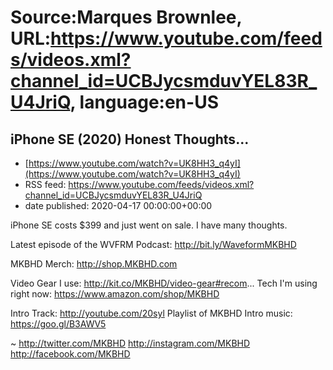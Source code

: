 # Source:Marques Brownlee, URL:https://www.youtube.com/feeds/videos.xml?channel_id=UCBJycsmduvYEL83R_U4JriQ, language:en-US

## iPhone SE (2020) Honest Thoughts...
 - [https://www.youtube.com/watch?v=UK8HH3_q4yI](https://www.youtube.com/watch?v=UK8HH3_q4yI)
 - RSS feed: https://www.youtube.com/feeds/videos.xml?channel_id=UCBJycsmduvYEL83R_U4JriQ
 - date published: 2020-04-17 00:00:00+00:00

iPhone SE costs $399 and just went on sale. I have many thoughts.

Latest episode of the WVFRM Podcast: http://bit.ly/WaveformMKBHD

MKBHD Merch: http://shop.MKBHD.com

Video Gear I use: http://kit.co/MKBHD/video-gear#recom...
Tech I'm using right now: https://www.amazon.com/shop/MKBHD

Intro Track: http://youtube.com/20syl
Playlist of MKBHD Intro music: https://goo.gl/B3AWV5

~
http://twitter.com/MKBHD
http://instagram.com/MKBHD
http://facebook.com/MKBHD

